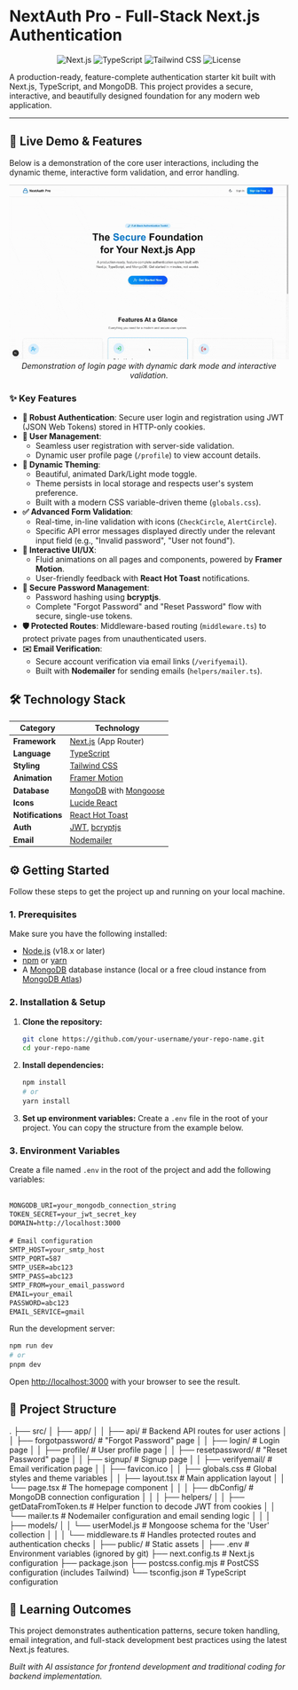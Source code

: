 # NextAuth Pro - Full-Stack Next.js Authentication

<p align="center">
  <img src="https://img.shields.io/badge/Next.js-14+-black.svg?style=for-the-badge&logo=next.js&logoColor=white" alt="Next.js" />
  <img src="https://img.shields.io/badge/TypeScript-5+-blue.svg?style=for-the-badge&logo=typescript&logoColor=white" alt="TypeScript" />
  <img src="https://img.shields.io/badge/Tailwind_CSS-3-38B2AC.svg?style=for-the-badge&logo=tailwind-css&logoColor=white" alt="Tailwind CSS" />
  <img src="https://img.shields.io/badge/License-MIT-green.svg?style=for-the-badge" alt="License" />
</p>

A production-ready, feature-complete authentication starter kit built with Next.js, TypeScript, and MongoDB. This project provides a secure, interactive, and beautifully designed foundation for any modern web application.

---

## 🚀 Live Demo & Features

Below is a demonstration of the core user interactions, including the dynamic theme, interactive form validation, and error handling.

<p align="center">
  <!-- IMPORTANT: You should create a GIF of your app and replace this placeholder -->
  <img src="my-app-home-page.gif" alt="App Demo GIF" width="800"/>
  <em><br>Demonstration of login page with dynamic dark mode and interactive validation.</em>
</p>

### ✨ Key Features

*   **🔐 Robust Authentication**: Secure user login and registration using JWT (JSON Web Tokens) stored in HTTP-only cookies.
*   **👤 User Management**:
    *   Seamless user registration with server-side validation.
    *   Dynamic user profile page (`/profile`) to view account details.
*   **🎨 Dynamic Theming**:
    *   Beautiful, animated Dark/Light mode toggle.
    *   Theme persists in local storage and respects user's system preference.
    *   Built with a modern CSS variable-driven theme (`globals.css`).
*   **✅ Advanced Form Validation**:
    *   Real-time, in-line validation with icons (`CheckCircle`, `AlertCircle`).
    *   Specific API error messages displayed directly under the relevant input field (e.g., "Invalid password", "User not found").
*   **🚀 Interactive UI/UX**:
    *   Fluid animations on all pages and components, powered by **Framer Motion**.
    *   User-friendly feedback with **React Hot Toast** notifications.
*   **🔑 Secure Password Management**:
    *   Password hashing using **bcryptjs**.
    *   Complete "Forgot Password" and "Reset Password" flow with secure, single-use tokens.
*   **🛡️ Protected Routes**: Middleware-based routing (`middleware.ts`) to protect private pages from unauthenticated users.
*   **✉️ Email Verification**:
    *   Secure account verification via email links (`/verifyemail`).
    *   Built with **Nodemailer** for sending emails (`helpers/mailer.ts`).

## 🛠️ Technology Stack

| Category         | Technology                                                                                                   |
| ---------------- | ------------------------------------------------------------------------------------------------------------ |
| **Framework**    | [Next.js](https://nextjs.org/) (App Router)                                                                  |
| **Language**     | [TypeScript](https://www.typescriptlang.org/)                                                                |
| **Styling**      | [Tailwind CSS](https://tailwindcss.com/)                                                                     |
| **Animation**    | [Framer Motion](https://www.framer.com/motion/)                                                              |
| **Database**     | [MongoDB](https://www.mongodb.com/) with [Mongoose](https://mongoosejs.com/)                                 |
| **Icons**        | [Lucide React](https://lucide.dev/)                                                                          |
| **Notifications**| [React Hot Toast](https://react-hot-toast.com/)                                                              |
| **Auth**         | [JWT](https://jwt.io/), [bcryptjs](https://www.npmjs.com/package/bcryptjs)                                   |
| **Email**        | [Nodemailer](https://nodemailer.com/)                                                                        |

## ⚙️ Getting Started

Follow these steps to get the project up and running on your local machine.

### 1. Prerequisites

Make sure you have the following installed:
*   [Node.js](https://nodejs.org/en/) (v18.x or later)
*   [npm](https://www.npmjs.com/) or [yarn](https://yarnpkg.com/)
*   A [MongoDB](https://www.mongodb.com/try/download/community) database instance (local or a free cloud instance from [MongoDB Atlas](https://www.mongodb.com/cloud/atlas/register))

### 2. Installation & Setup

1.  **Clone the repository:**
    ```bash
    git clone https://github.com/your-username/your-repo-name.git
    cd your-repo-name
    ```

2.  **Install dependencies:**
    ```bash
    npm install
    # or
    yarn install
    ```

3.  **Set up environment variables:**
    Create a `.env` file in the root of your project. You can copy the structure from the example below.

### 3. Environment Variables

Create a file named `.env` in the root of the project and add the following variables:

```env

MONGODB_URI=your_mongodb_connection_string
TOKEN_SECRET=your_jwt_secret_key
DOMAIN=http://localhost:3000

# Email configuration
SMTP_HOST=your_smtp_host
SMTP_PORT=587
SMTP_USER=abc123
SMTP_PASS=abc123
SMTP_FROM=your_email_password
EMAIL=your_email
PASSWORD=abc123
EMAIL_SERVICE=gmail

```

Run the development server:

```bash
npm run dev
# or
pnpm dev
```

Open [http://localhost:3000](http://localhost:3000) with your browser to see the result.

## 📁 Project Structure


.
├── src/
│   ├── app/
│   │   ├── api/                # Backend API routes for user actions
│   │   ├── forgotpassword/     # "Forgot Password" page
│   │   ├── login/              # Login page
│   │   ├── profile/            # User profile page
│   │   ├── resetpassword/      # "Reset Password" page
│   │   ├── signup/             # Signup page
│   │   ├── verifyemail/        # Email verification page
│   │   ├── favicon.ico
│   │   ├── globals.css         # Global styles and theme variables
│   │   ├── layout.tsx          # Main application layout
│   │   └── page.tsx            # The homepage component
│   │
│   ├── dbConfig/               # MongoDB connection configuration
│   │
│   ├── helpers/
│   │   ├── getDataFromToken.ts # Helper function to decode JWT from cookies
│   │   └── mailer.ts           # Nodemailer configuration and email sending logic
│   │
│   ├── models/
│   │   └── userModel.js        # Mongoose schema for the 'User' collection
│   │
│   └── middleware.ts           # Handles protected routes and authentication checks
│
├── public/                     # Static assets
│
├── .env                        # Environment variables (ignored by git)
├── next.config.ts              # Next.js configuration
├── package.json
├── postcss.config.mjs          # PostCSS configuration (includes Tailwind)
└── tsconfig.json               # TypeScript configuration

## 🎯 Learning Outcomes

This project demonstrates authentication patterns, secure token handling, email integration, and full-stack development best practices using the latest Next.js features.

_Built with AI assistance for frontend development and traditional coding for backend implementation._